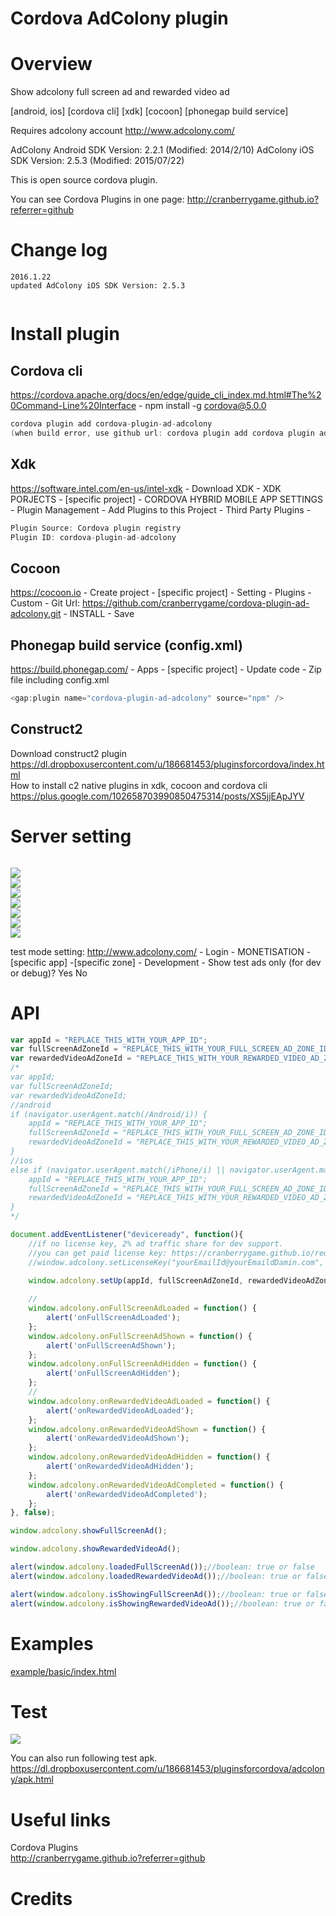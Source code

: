 Cordova AdColony plugin
====================
# Overview #
Show adcolony full screen ad and rewarded video ad

[android, ios] [cordova cli] [xdk] [cocoon] [phonegap build service]

Requires adcolony account http://www.adcolony.com/

AdColony Android SDK Version: 2.2.1 (Modified: 2014/2/10)
AdColony iOS SDK Version: 2.5.3 (Modified: 2015/07/22)

This is open source cordova plugin.

You can see Cordova Plugins in one page: http://cranberrygame.github.io?referrer=github

# Change log #
	2016.1.22
	updated AdColony iOS SDK Version: 2.5.3
```c
```
# Install plugin #

## Cordova cli ##
https://cordova.apache.org/docs/en/edge/guide_cli_index.md.html#The%20Command-Line%20Interface - npm install -g cordova@5.0.0
```c
cordova plugin add cordova-plugin-ad-adcolony
(when build error, use github url: cordova plugin add cordova plugin add https://github.com/cranberrygame/cordova-plugin-ad-adcolony)
```

## Xdk ##
https://software.intel.com/en-us/intel-xdk - Download XDK - XDK PORJECTS - [specific project] - CORDOVA HYBRID MOBILE APP SETTINGS - Plugin Management - Add Plugins to this Project - Third Party Plugins -
```c
Plugin Source: Cordova plugin registry
Plugin ID: cordova-plugin-ad-adcolony
```

## Cocoon ##
https://cocoon.io - Create project - [specific project] - Setting - Plugins - Custom - Git Url: https://github.com/cranberrygame/cordova-plugin-ad-adcolony.git - INSTALL - Save<br>

## Phonegap build service (config.xml) ##
https://build.phonegap.com/ - Apps - [specific project] - Update code - Zip file including config.xml
```c
<gap:plugin name="cordova-plugin-ad-adcolony" source="npm" />
```

## Construct2 ##
Download construct2 plugin<br>
https://dl.dropboxusercontent.com/u/186681453/pluginsforcordova/index.html<br>
How to install c2 native plugins in xdk, cocoon and cordova cli<br>
https://plus.google.com/102658703990850475314/posts/XS5jjEApJYV

# Server setting #
```c
```

<img src="https://raw.githubusercontent.com/cranberrygame/cordova-plugin-ad-adcolony/master/doc/app_id1.png"><br>
<img src="https://raw.githubusercontent.com/cranberrygame/cordova-plugin-ad-adcolony/master/doc/app_id2.png"><br>
<img src="https://raw.githubusercontent.com/cranberrygame/cordova-plugin-ad-adcolony/master/doc/app_id3.png"><br>
<img src="https://raw.githubusercontent.com/cranberrygame/cordova-plugin-ad-adcolony/master/doc/app_id4.png"><br>
<img src="https://raw.githubusercontent.com/cranberrygame/cordova-plugin-ad-adcolony/master/doc/app_id5.png"><br>
<img src="https://raw.githubusercontent.com/cranberrygame/cordova-plugin-ad-adcolony/master/doc/app_id6.png"><br>
<img src="https://raw.githubusercontent.com/cranberrygame/cordova-plugin-ad-adcolony/master/doc/app_id7.png">

test mode setting: 
http://www.adcolony.com/ - Login - MONETISATION - [specific app] -[specific zone] - Development - Show test ads only (for dev or debug)? Yes No

# API #
```javascript
var appId = "REPLACE_THIS_WITH_YOUR_APP_ID";
var fullScreenAdZoneId = "REPLACE_THIS_WITH_YOUR_FULL_SCREEN_AD_ZONE_ID";
var rewardedVideoAdZoneId = "REPLACE_THIS_WITH_YOUR_REWARDED_VIDEO_AD_ZONE_ID";
/*
var appId;
var fullScreenAdZoneId;
var rewardedVideoAdZoneId;
//android
if (navigator.userAgent.match(/Android/i)) {
	appId = "REPLACE_THIS_WITH_YOUR_APP_ID";
	fullScreenAdZoneId = "REPLACE_THIS_WITH_YOUR_FULL_SCREEN_AD_ZONE_ID";
	rewardedVideoAdZoneId = "REPLACE_THIS_WITH_YOUR_REWARDED_VIDEO_AD_ZONE_ID";
}
//ios
else if (navigator.userAgent.match(/iPhone/i) || navigator.userAgent.match(/iPad/i)) {
	appId = "REPLACE_THIS_WITH_YOUR_APP_ID";
	fullScreenAdZoneId = "REPLACE_THIS_WITH_YOUR_FULL_SCREEN_AD_ZONE_ID";
	rewardedVideoAdZoneId = "REPLACE_THIS_WITH_YOUR_REWARDED_VIDEO_AD_ZONE_ID";
}
*/

document.addEventListener("deviceready", function(){
	//if no license key, 2% ad traffic share for dev support.
	//you can get paid license key: https://cranberrygame.github.io/request_cordova_ad_plugin_paid_license_key
	//window.adcolony.setLicenseKey("yourEmailId@yourEmaildDamin.com", "yourLicenseKey");

	window.adcolony.setUp(appId, fullScreenAdZoneId, rewardedVideoAdZoneId);
	
	//
	window.adcolony.onFullScreenAdLoaded = function() {
		alert('onFullScreenAdLoaded');
	};	
	window.adcolony.onFullScreenAdShown = function() {
		alert('onFullScreenAdShown');
	};
	window.adcolony.onFullScreenAdHidden = function() {
		alert('onFullScreenAdHidden');
	};
	//
	window.adcolony.onRewardedVideoAdLoaded = function() {
		alert('onRewardedVideoAdLoaded');
	};	
	window.adcolony.onRewardedVideoAdShown = function() {
		alert('onRewardedVideoAdShown');
	};
	window.adcolony.onRewardedVideoAdHidden = function() {
		alert('onRewardedVideoAdHidden');
	};	
	window.adcolony.onRewardedVideoAdCompleted = function() {
		alert('onRewardedVideoAdCompleted');
	};
}, false);

window.adcolony.showFullScreenAd();

window.adcolony.showRewardedVideoAd();

alert(window.adcolony.loadedFullScreenAd());//boolean: true or false
alert(window.adcolony.loadedRewardedVideoAd());//boolean: true or false

alert(window.adcolony.isShowingFullScreenAd());//boolean: true or false
alert(window.adcolony.isShowingRewardedVideoAd());//boolean: true or false
```
# Examples #
<a href="https://github.com/cranberrygame/cordova-plugin-ad-adcolony/blob/master/example/basic/index.html">example/basic/index.html</a><br>

# Test #

[![](http://img.youtube.com/vi/ublL50r5PW4/0.jpg)](https://www.youtube.com/watch?v=ublL50r5PW4&feature=youtu.be "Youtube")

You can also run following test apk.
https://dl.dropboxusercontent.com/u/186681453/pluginsforcordova/adcolony/apk.html

# Useful links #

Cordova Plugins<br>
http://cranberrygame.github.io?referrer=github

# Credits #
